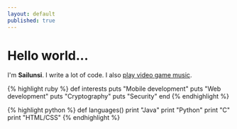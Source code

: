 ```yaml
---
layout: default
published: true
---
```



<!--<div class="posts">
  {% for post in site.posts %}
    <article class="post">    
      
      <h1><a href="{{ site.baseurl }}{{ post.url }}">{{ post.title }}</a></h1>

      <div class="entry">
        {{ post.content | truncatewords:40}}
      </div>
      
      <a href="{{ site.baseurl }}{{ post.url }}" class="read-more">Read More</a>
    </article>
  {% endfor %}
</div>-->

# Hello world...

I'm **Sailunsi**. I write a lot of code. I also [play video game music](https://youtu.be/euTGmKx9yw4).

{% highlight ruby %}
def interests
  puts "Mobile development"
  puts "Web development"
  puts "Cryptography"
  puts "Security"
end
{% endhighlight %}

{% highlight python %}
def languages()
  print "Java"
  print "Python"
  print "C"
  print "HTML/CSS"
{% endhighlight %}
